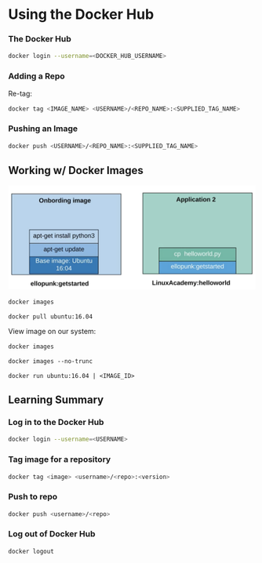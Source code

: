 # Using the Docker Hub

### The Docker Hub

```zsh
docker login --username=<DOCKER_HUB_USERNAME>
```

### Adding a Repo

Re-tag:

```zsh
docker tag <IMAGE_NAME> <USERNAME>/<REPO_NAME>:<SUPPLIED_TAG_NAME>
```

### Pushing an Image

```zsh
docker push <USERNAME>/<REPO_NAME>:<SUPPLIED_TAG_NAME>
```

## Working w/ Docker Images

![Fig. 1 Standardizing developer environment](../../../img/images/docker-hub/diag01.png)

```
docker images
```

```
docker pull ubuntu:16.04
```

View image on our system:

```
docker images
```

```
docker images --no-trunc
```

```
docker run ubuntu:16.04 | <IMAGE_ID>
```

## Learning Summary

### Log in to the Docker Hub

```zsh
docker login --username=<USERNAME>
```

### Tag image for a repository

```zsh
docker tag <image> <username>/<repo>:<version>
```

### Push to repo

```zsh
docker push <username>/<repo>
```

### Log out of Docker Hub

```zsh
docker logout
```
